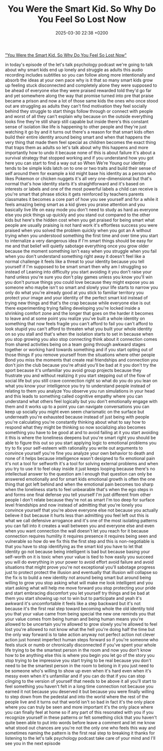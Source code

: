 ﻿---
layout: post
title:  "You Were the Smart Kid. So Why Do You Feel So Lost Now"
date:   2025-03-30 22:38 +0200
categories: Growth YouTube links
---

["You Were the Smart Kid. So Why Do You Feel So Lost Now"](https://www.youtube.com/watch?v=U4PsIm9dDvs)

in today's episode of the let's talk
psychology podcast we're going to talk
about why smart kids end up lonely and
struggle as adults this audio recording
includes subtitles so you can follow
along more intentionally and absorb the
ideas at your own pace why is it that so
many smart kids grow up feeling stuck
disconnected and completely alone they
were supposed to be ahead of everyone
else they were praised rewarded told
they'd go far and yet somewhere along
the way that promise turned into pre
that praise became a prison and now a
lot of those same kids the ones who once
stood out are struggling as adults they
can't find motivation they feel socially
behind they struggle to start things
follow through or connect with people
and worst of all they can't explain why
because on the outside everything looks
fine they're still sharp still capable
but inside there's this constant sense
of isolation like life is happening to
other people and they're just watching
it go by and it turns out there's a
reason for that smart kids often build
their entire identity around being smart
and when that happens the very thing
that made them feel special as children
becomes the exact thing that traps them
as adults so let's talk about why this
happens and more importantly how to undo
it because none of this is about failure
it's about a survival strategy that
stopped working and if you understand
how you got here you can start to find a
way out so When We're Young our identity
tends to be simple kids latch on to one
or two traits and build their sense of
self around them for example a kid might
base his identity as a person who likes
Pokemon or chicken nuggets it's all very
one-dimensional but that's normal that's
how identity starts it's straightforward
and it's based on interests or labels
and one of the most powerful labels a
child can receive is you're smart that
phrase sticks it gets reinforced by
teachers parents classmates it becomes a
core part of how you see yourself and
for a while it feels amazing being smart
as a kid gives you praise attention and
you basically live life on easy mode you
don't need to study as hard as everyone
else you pick things up quickly and you
stand out compared to the other kids but
here's the hidden cost when you get
praised for being smart what people are
usually praising is not hard work it's
effortless success you were praised when
you solved the problem quickly when you
got an A without trying when you
understood something the first time and
over time you start to internalize a
very dangerous idea if I'm smart things
should be easy for me and that belief
will quietly sabotage everything once
you grow older because the moment
something isn't easy when you struggle
when you fail when you don't understand
something right away it doesn't feel
like a normal challenge it feels like a
threat to your identity because you tell
yourself if I'm supposed to be smart
smart then why am I struggling so
instead of Leaning into difficulty you
start avoiding it you don't raise your
hand unless you're sure you don't play
games unless you know you'll win you
don't pursue things you could love
because they might expose you as someone
who maybe isn't so smart and slowly your
life starts to narrow you only do what
you're already good at you stick to
familiar territory you protect your
image and your identity of the perfect
smart kid instead of trying new things
and that's the crap because while
everyone else is out there experimenting
trying failing developing you're locked
inside a shrinking comfort zone and the
longer that goes on the harder it
becomes to leave and at some point you
realize you've built a whole identity on
something that now feels fragile you
can't afford to fail you can't afford to
look stupid you can't afford to threaten
what you built your whole identity on so
you stall
and that's when the isolation starts to
set in because when you stop growing you
also stop connecting think about it
connection comes from shared activities
being on a team going through awkward
stages together or working hard towards
something and if you start opting out of
those things if you remove yourself from
the situations where other people Bond
you miss the moments that create real
friendships and connection you don't
join the club because you're afraid
you'll be bad at it you don't try the
sport because it's unfamiliar
you avoid group projects because they
frustrate you and without realizing it
you start stepping out of the flow of
social life but you still crave
connection right so what do you do you
lean on what you know your intelligence
you try to understand people instead of
relating to them you analyze You observe
you run simulations in your head and
this leads to something called cognitive
empathy where you can understand what
others feel logically but you don't
emotionally engage with them and it
works up to a point you can navigate
conversations you can keep up socially
you might even seem charismatic on the
surface but underneath you're exhausted
because instead of just being with
people you're calculating you're
constantly thinking about what to say
how to respond what they might be
thinking so now socializing also becomes
something you have to be good at and to
avoid failing at it you start avoiding
it this is where the loneliness deepens
but you're smart right you should be
able to figure this out so you start
applying logic to emotional problems you
try to fix your self-esteem with
rationality you write out arguments to
convince yourself you're fine you
analyze your own behavior to death and
none of it helps because intelligence
wasn't designed to fix emotional pain
it's not a tool for selfworth it's a
tool for solving external problems and
when you try to use it to feel okay
inside it just keeps looping because
there's no intellectual answer to the
question am I enough that question can
only be answered emotionally and for
smart kids emotional growth is often the
one thing that got left behind and when
the emotional pain becomes too sharp
when the loneliness starts to feel
unbearable that's when the ego steps in
and forms one final defense you tell
yourself I'm just different from other
people I don't relate because they're
not as smart I'm too deep for surface
level friendships and now instead of
admitting that you're lonely you
convince yourself that you're above
everyone else not because you actually
believe it but because it hurts less
than admitting you feel left out this is
what we call defensive arrogance and
it's one of the most isolating patterns
you can fall into it creates a wall
between you and everyone else and even
when you want connection the wall
doesn't let you reach for it because
connection requires humility it requires
presence it requires being seen and
vulnerable so how do we fix this the
first step and this is non-negotiable is
that you have to stop identifying as the
smart kid you have to let that identity
go not because being intelligent is bad
but because basing your self-worth on it
is toxic when your value is tied to how
easily you succeed you will do
everything in your power to avoid effort
avoid failure and avoid situations that
might prove you're not exceptional
you'll sabotage progress just to protect
protect the illusion and eventually that
illusion will collapse so the fix is to
build a new identity not around being
smart but around being willing to grow
you stop asking what will make me look
intelligent and you start asking what
will help me move forward you stop
protecting your pride and start
embracing discomfort you let yourself
try things and be bad at them you start
showing up not to win but to participate
and yeah it's awkward it's uncomfortable
it feels like a step backward but it's
not because it's the first real step
toward becoming whole the old identity
told you that your value came from being
special the new one reminds you that
your value comes from being human and
being human means you're allowed to be
uncertain you're allowed to grow slowly
you're allowed to feel lost you're
allowed to not know what the hell you're
doing half the time but the only way
forward is to take action anyway not
perfect action not clever action just
honest imperfect human steps forward so
if you're someone who feels stuck or
numb or chronically disconnected if
you've spent your whole life trying to
be the smartest person in the room and
now you don't know how to be anything
else this is where you begin you let go
of the story you stop trying to be
impressive you start trying to be real
because you don't need to be the
smartest person in the room to belong in
it you just need to be someone who's
willing to show up even when it's hard
even when it's messy even when it's
unfamiliar and if you can do that
if you can stop clinging to the version
of yourself that needs to be above it
all you'll start to feel something you
haven't felt in a long time connection
not because you earned it not because
you deserved it but because you were
finally willing to step down from the
pedestal and into the world where the
rest of the people live and it turns out
that world isn't so bad in fact it's the
only place where you can truly be seen
and more important
it's the only place where you can
finally feel at home so if any part of
this resonated with you if you recognize
yourself in these patterns or felt
something click that you haven't quite
been able to put into words before leave
a comment and let me know what stood out
chances are you're not the only one who
feels this way and sometimes naming the
pattern is the first real step to
breaking it thanks for listening to the
let's talk psychology podcast take care
of your mind and I'll see you in the
next episode

